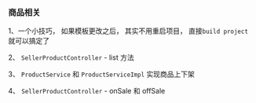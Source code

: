 ### 商品相关

1、一个小技巧， 如果模板更改之后， 其实不用重启项目， 直接`build project` 就可以搞定了

2、 `SellerProductController` - list 方法

3、 `ProductService` 和 `ProductServiceImpl` 实现商品上下架

4、 `SellerProductController` - onSale 和 offSale

